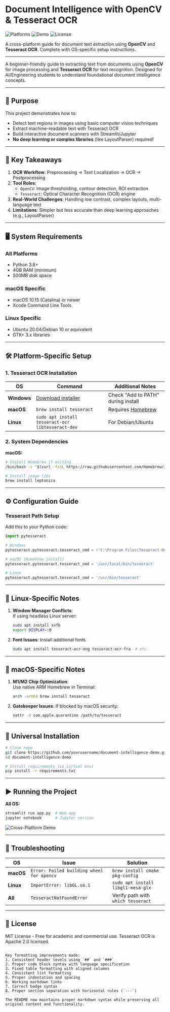 # Document Intelligence with OpenCV & Tesseract OCR

![Platforms](https://img.shields.io/badge/Platform-Windows%20|%20macOS%20|%20Linux-blue) 
![Demo](https://img.shields.io/badge/Demo-Streamlit-important) 
![License](https://img.shields.io/badge/License-MIT-success)

A cross-platform guide for document text extraction using **OpenCV** and **Tesseract OCR**. Complete with OS-specific setup instructions.

---

A beginner-friendly guide to extracting text from documents using **OpenCV** for image processing and **Tesseract OCR** for text recognition. Designed for AI/Engineering students to understand foundational document intelligence concepts.

---

## 📖 Purpose
This project demonstrates how to:
- Detect text regions in images using basic computer vision techniques
- Extract machine-readable text with Tesseract OCR
- Build interactive document scanners with Streamlit/Jupyter
- **No deep learning or complex libraries** (like LayoutParser) required!

---

## 🔑 Key Takeaways
1. **OCR Workflow**: Preprocessing → Text Localization → OCR → Postprocessing  
2. **Tool Roles**:  
   - `OpenCV`: Image thresholding, contour detection, ROI extraction  
   - `Tesseract`: Optical Character Recognition (OCR) engine  
3. **Real-World Challenges**: Handling low contrast, complex layouts, multi-language text  
4. **Limitations**: Simpler but less accurate than deep learning approaches (e.g., LayoutParser)
---

## 🖥️ System Requirements

### All Platforms
- Python 3.8+
- 4GB RAM (minimum)
- 500MB disk space

### macOS Specific
- macOS 10.15 (Catalina) or newer
- Xcode Command Line Tools

### Linux Specific
- Ubuntu 20.04/Debian 10 or equivalent
- GTK+ 3.x libraries

---

## 🛠️ Platform-Specific Setup

### 1. Tesseract OCR Installation

| OS         | Command                                                                 | Additional Notes                          |
|------------|-------------------------------------------------------------------------|-------------------------------------------|
| **Windows**| [Download installer](https://github.com/UB-Mannheim/tesseract/wiki)     | Check "Add to PATH" during install        |
| **macOS**  | `brew install tesseract`                                                | Requires [Homebrew](https://brew.sh)      |
| **Linux**  | `sudo apt install tesseract-ocr libtesseract-dev`                       | For Debian/Ubuntu                         |

### 2. System Dependencies

**macOS:**
```bash
# Install Homebrew if missing
/bin/bash -c "$(curl -fsSL https://raw.githubusercontent.com/Homebrew/install/HEAD/install.sh)"

# Install image libs
brew install leptonica
```

---

## ⚙️ Configuration Guide

### Tesseract Path Setup
Add this to your Python code:
```python
import pytesseract

# Windows
pytesseract.pytesseract.tesseract_cmd = r'C:\Program Files\Tesseract-OCR\tesseract.exe'

# macOS (Homebrew install)
pytesseract.pytesseract.tesseract_cmd = '/usr/local/bin/tesseract'

# Linux
pytesseract.pytesseract.tesseract_cmd = '/usr/bin/tesseract'
```

---

## 🐧 Linux-Specific Notes

1. **Window Manager Conflicts**:  
   If using headless Linux server:
   ```bash
   sudo apt install xvfb
   export DISPLAY=:0
   ```
   
2. **Font Issues**: Install additional fonts
   ```bash
   sudo apt install tesseract-ocr-eng tesseract-ocr-fra  # etc.
   ```

---

##  macOS-Specific Notes

1. **M1/M2 Chip Optimization**:  
   Use native ARM Homebrew in Terminal:
   ```bash
   arch -arm64 brew install tesseract
   ```
   
2. **Gatekeeper Issues**: If blocked by macOS security:
   ```bash
   xattr -d com.apple.quarantine /path/to/tesseract
   ```

---

## 🚀 Universal Installation

```bash
# Clone repo
git clone https://github.com/yourusername/document-intelligence-demo.git
cd document-intelligence-demo

# Install requirements (in virtual env)
pip install -r requirements.txt
```

---

## ▶️ Running the Project

**All OS:**
```bash
streamlit run app.py  # Web app
jupyter notebook      # Jupyter version
```

![Cross-Platform Demo](demo_all_os.png)

---

## 🚨 Troubleshooting

| OS         | Issue                                      | Solution                                  |
|------------|--------------------------------------------|-------------------------------------------|
| **macOS**  | `Error: Failed building wheel for opencv` | `brew install cmake pkg-config`           |
| **Linux**  | `ImportError: libGL.so.1`                  | `sudo apt install libgl1-mesa-glx`        |
| **All**    | `TesseractNotFoundError`                   | Verify path with `which tesseract`        |

---

## 📜 License
MIT License - Free for academic and commercial use. Tesseract OCR is Apache 2.0 licensed.
```

Key formatting improvements made:
1. Consistent header levels using `##` and `###`
2. Proper code block syntax with language specification
3. Fixed table formatting with aligned columns
4. Consistent list formatting
5. Proper indentation and spacing
6. Working markdown links
7. Correct badge syntax
8. Proper section separation with horizontal rules (`---`)

The README now maintains proper markdown syntax while preserving all original content and functionality.
